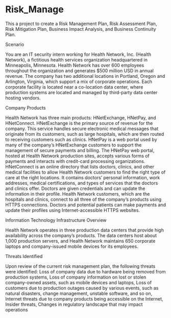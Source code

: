 # Risk_Manage
This a project to create a Risk Management Plan, Risk Assessment Plan, Risk Mitigation Plan, Business Impact Analysis, and Business Continuity Plan.

Scenario

You are an IT security intern working for Health Network, Inc. (Health Network), a fictitious health services 
organization headquartered in Minneapolis, Minnesota. Health Network has over 600 employees throughout the 
organization and generates $500 million USD in annual revenue. The company has two additional locations in 
Portland, Oregon and Arlington, Virginia, which support a mix of corporate operations. Each corporate facility is 
located near a co-location data center, where production systems are located and managed by third-party data 
center hosting vendors. 

Company Products

Health Network has three main products: HNetExchange, HNetPay, and HNetConnect.
HNetExchange is the primary source of revenue for the company. This service handles secure electronic medical 
messages that originate from its customers, such as large hospitals, which are then routed to receiving customers 
such as clinics.
HNetPay is a web portal used by many of the company’s HNetExchange customers to support the management of 
secure payments and billing. The HNetPay web portal, hosted at Health Network production sites, accepts various 
forms of payments and interacts with credit-card processing organizations.
HNetConnect is an online directory that lists doctors, clinics, and other medical facilities to allow Health Network 
customers to find the right type of care at the right locations. It contains doctors’ personal information, work 
addresses, medical certifications, and types of services that the doctors and clinics offer. Doctors are given 
credentials and can update the information in their profile.
Health Network customers, which are the hospitals and clinics, connect to all three of the company’s products 
using HTTPS connections. Doctors and potential patients can make payments and update their profiles using 
Internet-accessible HTTPS websites.

Information Technology Infrastructure Overview

Health Network operates in three production data centers that provide high availability across the company’s 
products. The data centers host about 1,000 production servers, and Health Network maintains 650 corporate 
laptops and company-issued mobile devices for its employees.

Threats Identified

Upon review of the current risk management plan, the following threats were identified:
Loss of company data due to hardware being removed from production systems,
Loss of company information on lost or stolen company-owned assets, such as mobile devices and laptops,
Loss of customers due to production outages caused by various events, such as natural disasters, change 
management, unstable software, and so on,
Internet threats due to company products being accessible on the Internet,
Insider threats,
Changes in regulatory landscape that may impact operations
